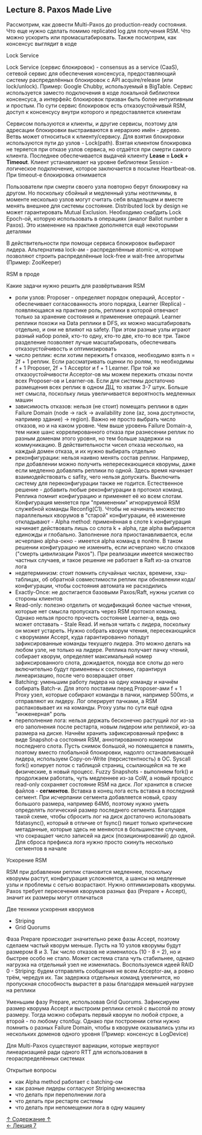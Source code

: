 ## Lecture 8. Paxos Made Live

Рассмотрим, как довести Multi-Paxos до production-ready состояния. Что еще нужно сделать помимо replicated log для получения RSM. Что можно ускорить или промасштабировать. Также посмотрим, как консенсус выглядит в коде

Lock Service

Lock Service (сервис блокировок) - consensus as a service (CaaS), сетевой сервис для обеспечения консенсуса, предоставляющий систему распределённых блокировок с API acquire/release (или lock/unlock). Пример: Google Chubby, используемый в BigTable. Сервис используется заместо подключения в коде локальной библиотеки консенсуса, а интерфейс блокировок призван быть более интуитивным и простым. По сути сервис блокировок есть отказоустойчивый RSM, доступ к консенсусу внутри которого и предоставляется клиентам

Сервисом пользуются и клиенты, и другие сервисы, поэтому для адресации блокировки выстраиваются в иерархию имён - дерево. Ветвь может относиться к клиенту/сервису. Для взятия блокировки используются пути до узлов - Lock(path). Взятая клиентом блокировка не теряется при отказе узлов сервиса, но отдаётся при смерти самого клиента. Последнее обеспечивается выдачей клиенту **Lease = Lock + Timeout**. Клиент устанавливает на уровне библиотеки Session - логическое подключение, которое заключается в посылке Heartbeat-ов. При timeout-е блокировка отнимается

Пользователи при смерти своего узла повторно берут блокировку на другом. Но поскольку сбойный и медленный узлы неотличимы, в моменте несколько узлов могут считать себя владельцем и вместе менять внешнее для системы состояние. Distributed lock by design не может гарантировать Mutual Exclusion. Необходимо снабдить Lock Epoch-ой, которую использовать в операциях (аналог Ballot number в Paxos). Это изменение на практике дополняется ещё некоторыми деталями

В действительности при помощи сервиса блокировок выбирают лидера. Альтернатива lock-ам - распределённые atomic-и, которые позволяют строить распределённые lock-free и wait-free алгоритмы (Пример: ZooKeeper)

RSM в проде

Какие задачи нужно решить для развёртывания RSM
- роли узлов: Proposer - определяет порядок операций, Acceptor - обеспечивает согласованность этого порядка, Learner (Replica) - появляющаяся на практике роль, реплики в которой отвечают только за хранение состояния и применение операций. Learner реплики похожи на Data реплики в DFS, их можно масштабировать отдельно, и они не влияют на safety. При этом разные узлы играют разный набор ролей, кто-то одну, кто-то две, кто-то все три. Такое разделение позволяет лучше масштабировать, обеспечивать отказоустойчивость и оптимизировать
- число реплик: если хотим пережить f отказов, необходимо взять n = 2f + 1 реплик. Если рассматривать оценки по ролям, то необходимы f + 1 Proposer, 2f + 1 Acceptor и f + 1 Learner. При той же отказоустойчивости Acceptor-ов мы можем пережить отказы почти всех Proposer-ов и Learner-ов. Если для системы достаточно размещения всех реплик в одном ДЦ, то хватик 3-7 штук. Больше нет смысла, поскольку лишь увеличивается вероятность медленных машин
- зависимость отказов: нельзя (не стоит) помещать реплики в один Failure Domain (node -> rack -> availability zone (az, зона доступности, например здание) -> region). Важно не просто выбрать число отказов, но и на каком уровне. Чем выше уровень Failure Domain-а, тем ниже шанс коррелированного отказа при разнесении реплик по разным доменам этого уровня, но тем больше задержки на коммуникацию. В действительности чисел отказа несколько, на каждый домен отказа, и их нужно выбирать отдельно
- реконфигурации: нельзя наивно менять состав реплик. Например, при добавлении можно получить непересекающиеся кворумы, даже если медленно добавлять реплики по одной. Здесь время начинает взаимодействовать с safity, чего нельзя допускать. Выключить систему для переконфигурации также не годится. Естественное решение - добавить любые реконфигурации в протокол команд. Реплика помнит конфигурацию и применяет её ко всем слотам. Конфигурация меняется при "применении" игнорируемой RSM служебной команды Reconfig(C1). Чтобы не начинать множество параллельных кворумов в "старой" конфигурации, её изменение откладывают - Alpha method: применённая в слоте k конфигурация начинает действовать лишь со слота k + alpha, где alpha выбирается единожды и глобально. Заполнение лога приостанавливается, если исчерпано alpha-окно - имеется alpha команд в полёте. В таком решении конфигурацию не изменить, если исчерпано число отказов ("смерть цивилизации Paxos"). При реализации имеется множество частных случаев, и такое решение не работает в Raft из-за откатов лога
- недетерминизм: стоит помнить случайных числах, времени, хэш-таблицах, об обратной совместимости реплик при обновлении кода/конфигурации, чтобы состояния автомата не расходились
- Exactly-Once: не достигается базовыми Paxos/Raft, нужны усилия со стороны клиентов
- Read-only: полезно отделить от модификаций более частые чтения, которые нет смысла пропускать через RSM протокол команд. Однако нельзя просто прочесть состояние Learner-а, ведь оно может отставать - Stale Read. И нельзя читать с лидера, поскольку он может устареть. Нужно собрать кворум чтения, пересекающийся с кворумами Accept, куда гарантированно попадут зафиксированные команды текущего лидера. Это можно делать на любом узле, не только на лидере. Реплика получает пачку чтений, собирает кворум, определяет максимальный номер зафиксированного слота, дожидается, покуда все слоты до него включительно будут применены к состоянию, гарантируя линеаризацию, после чего возвращает ответ
- Batching: уменьшим работу лидера на одну команду и начнём собирать Batch-и. Для этого поставим перед Proposer-ами f + 1 Proxy узел, которые собирают команды в пачки, например 500ms, и отправляют их лидеру. Лог оперирует пачками, а RSM распаковывает их на команды. Proxy узлы по сути ещё одна "инженерная" роль
- переполнение лога: нельзя держать бесконечно растущий лог из-за его заполнения после рестарта, новым лидером или репликой, из-за размера на диске. Начнём хранить зафиксированный префикс в виде Snapshot-а состояния RSM, аннотированного номером последнего слота. Пусть снимок большой, но помещается в память, поэтому вместо глобальной блокировки, надолго останавливающей лидера, используем Copy-on-Write (персистентность) в ОС. Syscall fork() копирует поток с таблицой страниц, ссылающейся на те же физические, в новый процесс. Fuzzy Snapshots - выполняем fork() и продолжаем работать, чуть медленнее из-за CoW, а новый процесс read-only сохраняет состояние RSM на диск. Лог хранится в списке файлов - **сегментов**. Вставка в конец лога есть вставка в последний сегмент. При исчерпании сегмента добавляется новый, сразу большого размера, например 64Мб, поэтому нужно уметь определять логический размер последнего сегмента. Благодаря такой схеме, чтобы сбросить лог на диск достаточно использовать fdatasync(), который в отличие от fsync() пишет только критические метаданные, которые здесь не меняются в большинстве случаев, что сокращает число записей на диск (позиционирований) до одной. Для сброса префикса лога нужно просто скинуть несколько сегментов в начале

Ускорение RSM

RSM при добавлении реплик становится медленнее, поскольку кворумы растут, конфигурация усложняется, а шансы на медленные узлы и проблемы с сетью возрастают. Нужно оптимизировать кворумы. Paxos требует пересечения кворумов разных фаз (Prepare + Accept), значит их размеры могут отличаться

Две техники ускорения кворумов
- Striping
- Grid Quorums

Фаза Prepare происходит значительно реже фазы Accept, поэтому сделаем частый кворум меньше. Пусть на 10 узлов кворумы будут размером 8 и 3. Так число отказов не изменилось (10 - 8 = 2), но и быстрее особо не стало. Может система стала чуть стабильнее, однако нагрузка на отдельный узел не изменилась. Воспользуемся идеей RAID 0 - Striping: будем отправлять сообщения не всем Acceptor-ам, а ровно трём, чередуя их. Так задержка отдельных команд увеличится, но пропускная способность вырастет в разы благодаря меньшей нагрузке на реплики

Уменьшим фазу Prepare, использовав Grid Quorums. Зафиксируем размер кворума Accept и выстроим реплики сеткой с высотой по этому размеру. Тогда можно собирать первый кворум по любой строке, а второй - по любому столбцу. Однако при построении сетки нужно помнить о разных Failure Domain, чтобы в кворуме оказывались узлы из нескольких доменов одного уровня (Пример: консенсус в LogDevice)

Для Multi-Paxos существуют вариации, которые жертвуют линеаризацией ради одного RTT для использования в геораспределённых системах

Открытые вопросы
- как Alpha method работает с batching-ом
- как разные лидеры согласуют Striping множества
- что делать при переполнении лога
- что делать при рестарте системы
- что делать при непомещении лога в одну машину

[↑ Содержание ↑](https://github.com/ddvamp/distributed-db-learning/tree/main/notes/dist-sys-mipt#содержание)\
[← Лекция 7](https://github.com/ddvamp/distributed-db-learning/blob/main/notes/dist-sys-mipt/lectures/lecture-7.md)
